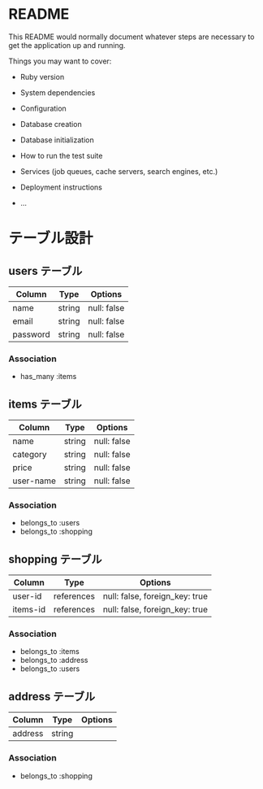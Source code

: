 # README

This README would normally document whatever steps are necessary to get the
application up and running.

Things you may want to cover:

* Ruby version

* System dependencies

* Configuration

* Database creation

* Database initialization

* How to run the test suite

* Services (job queues, cache servers, search engines, etc.)

* Deployment instructions

* ...
# テーブル設計

## users テーブル

| Column   | Type   | Options     |
| -------- | ------ | ----------- |
| name     | string | null: false |
| email    | string | null: false |
| password | string | null: false |

### Association

- has_many :items

## items テーブル

| Column | Type   | Options     |
| ------ | ------ | ----------- |
| name       | string | null: false |
| category   | string | null: false |
| price      | string | null: false |
| user-name  | string | null: false |

### Association

- belongs_to :users
- belongs_to :shopping

## shopping テーブル

| Column | Type       | Options                        |
| ------ | ---------- | ------------------------------ |
| user-id | references | null: false, foreign_key: true |
| items-id | references | null: false, foreign_key: true |

### Association

- belongs_to :items
- belongs_to :address
- belongs_to :users

## address テーブル

| Column  | Type       | Options                        |
| ------- | ---------- | ------------------------------ |
| address | string     |                                |

### Association
- belongs_to :shopping